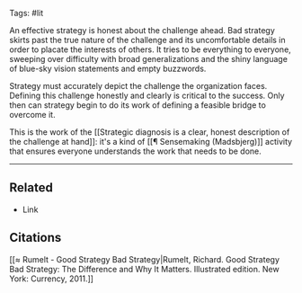 Tags: #lit

An effective strategy is honest about the challenge ahead. Bad strategy skirts past the true nature of the challenge and its uncomfortable details in order to placate the interests of others. It tries to be everything to everyone, sweeping over difficulty with broad generalizations and the shiny language of blue-sky vision statements and empty buzzwords. 

Strategy must accurately depict the challenge the organization faces. Defining this challenge honestly and clearly is critical to the success. Only then can strategy begin to do its work of defining a feasible bridge to overcome it. 

This is the work of the [[Strategic diagnosis is a clear, honest description of the challenge at hand]]: it's a kind of [[¶ Sensemaking (Madsbjerg)]] activity that ensures everyone understands the work that needs to be done. 

---
## Related
- Link

## Citations
[[≈ Rumelt - Good Strategy Bad Strategy|Rumelt, Richard. Good Strategy Bad Strategy: The Difference and Why It Matters. Illustrated edition. New York: Currency, 2011.]]